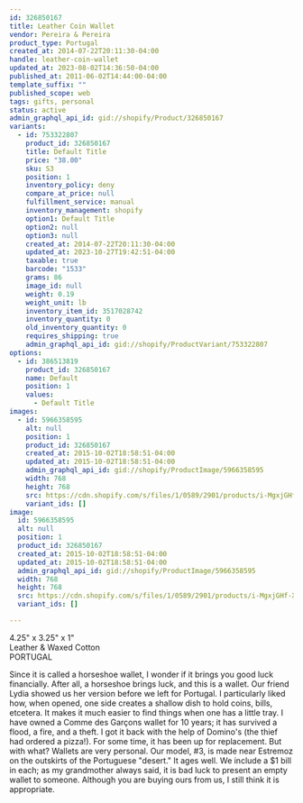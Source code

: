 ```yaml
---
id: 326850167
title: Leather Coin Wallet
vendor: Pereira & Pereira
product_type: Portugal
created_at: 2014-07-22T20:11:30-04:00
handle: leather-coin-wallet
updated_at: 2023-08-02T14:36:50-04:00
published_at: 2011-06-02T14:44:00-04:00
template_suffix: ""
published_scope: web
tags: gifts, personal
status: active
admin_graphql_api_id: gid://shopify/Product/326850167
variants:
  - id: 753322807
    product_id: 326850167
    title: Default Title
    price: "38.00"
    sku: S3
    position: 1
    inventory_policy: deny
    compare_at_price: null
    fulfillment_service: manual
    inventory_management: shopify
    option1: Default Title
    option2: null
    option3: null
    created_at: 2014-07-22T20:11:30-04:00
    updated_at: 2023-10-27T19:42:51-04:00
    taxable: true
    barcode: "1533"
    grams: 86
    image_id: null
    weight: 0.19
    weight_unit: lb
    inventory_item_id: 3517028742
    inventory_quantity: 0
    old_inventory_quantity: 0
    requires_shipping: true
    admin_graphql_api_id: gid://shopify/ProductVariant/753322807
options:
  - id: 386513819
    product_id: 326850167
    name: Default
    position: 1
    values:
      - Default Title
images:
  - id: 5966358595
    alt: null
    position: 1
    product_id: 326850167
    created_at: 2015-10-02T18:58:51-04:00
    updated_at: 2015-10-02T18:58:51-04:00
    admin_graphql_api_id: gid://shopify/ProductImage/5966358595
    width: 768
    height: 768
    src: https://cdn.shopify.com/s/files/1/0589/2901/products/i-MgxjGHf-XL.jpg?v=1443826731
    variant_ids: []
image:
  id: 5966358595
  alt: null
  position: 1
  product_id: 326850167
  created_at: 2015-10-02T18:58:51-04:00
  updated_at: 2015-10-02T18:58:51-04:00
  admin_graphql_api_id: gid://shopify/ProductImage/5966358595
  width: 768
  height: 768
  src: https://cdn.shopify.com/s/files/1/0589/2901/products/i-MgxjGHf-XL.jpg?v=1443826731
  variant_ids: []

---
```


4.25" x 3.25" x 1"  
Leather & Waxed Cotton  
PORTUGAL

Since it is called a horseshoe wallet, I wonder if it brings you good luck financially. After all, a horseshoe brings luck, and this is a wallet. Our friend Lydia showed us her version before we left for Portugal. I particularly liked how, when opened, one side creates a shallow dish to hold coins, bills, etcetera. It makes it much easier to find things when one has a little tray. I have owned a Comme des Garçons wallet for 10 years; it has survived a flood, a fire, and a theft. I got it back with the help of Domino's (the thief had ordered a pizza!). For some time, it has been up for replacement. But with what? Wallets are very personal. Our model, #3, is made near Estremoz on the outskirts of the Portuguese "desert." It ages well. We include a $1 bill in each; as my grandmother always said, it is bad luck to present an empty wallet to someone. Although you are buying ours from us, I still think it is appropriate.
